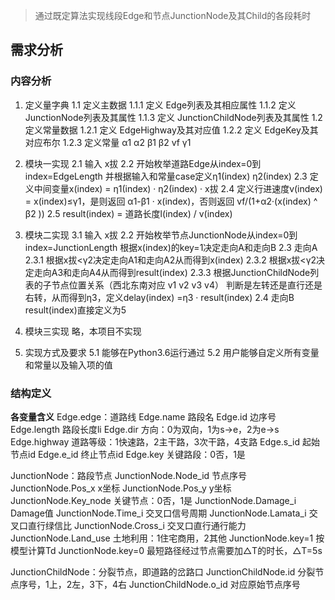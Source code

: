 > 通过既定算法实现线段Edge和节点JunctionNode及其Child的各段耗时

## 需求分析

### 内容分析
1. 定义量字典
1.1 定义主数据
1.1.1 定义 Edge列表及其相应属性
1.1.2 定义 JunctionNode列表及其属性
1.1.3 定义 JunctionChildNode列表及其属性
1.2 定义常量数据
1.2.1 定义 EdgeHighway及其对应值
1.2.2 定义 EdgeKey及其对应布尔
1.2.3 定义常量 α1 α2 β1 β2 vf γ1

2. 模块一实现
2.1 输入 x拔
2.2 开始枚举道路Edge从index=0到index=EdgeLength
      并根据输入和常量case定义η1(index) η2(index)
2.3 定义中间变量x(index) = η1(index) · η2(index) · x拔
2.4 定义行进速度v(index) = x(index)≤γ1，是则返回 α1-β1 · x(index)，否则返回 vf/(1+α2·(x(index) ^ β2 ))
2.5 result(index) = 道路长度l(index) / v(index)

3. 模块二实现
3.1 输入 x拔
2.2 开始枚举节点JunctionNode从index=0到index=JunctionLength
      根据x(index)的key=1决定走向A和走向B
2.3 走向A
2.3.1 根据x拔<γ2决定走向A1和走向A2从而得到x(index)
2.3.2 根据x拔<γ2决定走向A3和走向A4从而得到result(index)
2.3.3 根据JunctionChildNode列表的子节点位置关系（西北东南对应 v1 v2 v3 v4）
         判断是左转还是直行还是右转，从而得到η3，定义delay(index) =η3 · result(index)
2.4 走向B result(index)直接定义为5

4. 模块三实现 略，本项目不实现

5. 实现方式及要求
5.1 能够在Python3.6运行通过
5.2 用户能够自定义所有变量和常量以及输入项的值

### 结构定义
**各变量含义**
Edge.edge：道路线
Edge.name	路段名
Edge.id	边序号
Edge.length	路段长度li
Edge.dir	方向：0为双向，1为s→e，2为e→s
Edge.highway	道路等级：1快速路，2主干路，3次干路，4支路
Edge.s_id	起始节点id
Edge.e_id	终止节点id
Edge.key	关键路段：0否，1是

JunctionNode：路段节点
JunctionNode.Node_id	节点序号
JunctionNode.Pos_x	x坐标
JunctionNode.Pos_y	y坐标
JunctionNode.Key_node	关键节点：0否，1是
JunctionNode.Damage_i	Damage值
JunctionNode.Time_i	交叉口信号周期
JunctionNode.Lamata_i	交叉口直行绿信比
JunctionNode.Cross_i	交叉口直行通行能力
JunctionNode.Land_use	土地利用：1住宅商用，2其他
JunctionNode.key=1	按模型计算Td
JunctionNode.key=0	最短路径经过节点需要加△T的时长，△T=5s

JunctionChildNode：分裂节点，即道路的岔路口
JunctionChildNode.id	分裂节点序号，1上，2左，3下，4右
JunctionChildNode.o_id	对应原始节点序号
